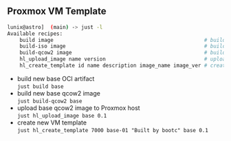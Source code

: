 ## Proxmox VM Template

```bash
lunix@astro]  (main) -> just -l
Available recipes:
    build image                                                 # build new OCI image locally
    build-iso image                                             # build iso installer from local OCI image
    build-qcow2 image                                           # build new qcow2 image from local OCI image
    hl_upload_image name version                                # upload qcow2 disk image to homelab node
    hl_create_template id name description image_name image_ver # create new VM template in homelab (proxmox)
```
* build new base OCI artifact  
  `just build base`
* build new base qcow2 image  
  `just build-qcow2 base`
* upload base qcow2 image to Proxmox host  
  `just hl_upload_image base 0.1`
* create new VM template  
  `just hl_create_template 7000 base-01 "Built by bootc" base 0.1`
